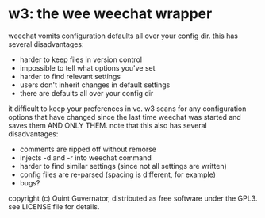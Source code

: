 # w3: the wee weechat wrapper

weechat vomits configuration defaults all over your config dir. this has
several disadvantages:

  - harder to keep files in version control
  - impossible to tell what options you've set
  - harder to find relevant settings
  - users don't inherit changes in default settings
  - there are defaults all over your config dir

it difficult to keep your preferences in vc. w3 scans for any configuration
options that have changed since the last time weechat was started and saves
them AND ONLY THEM. note that this also has several disadvantages:

  - comments are ripped off without remorse
  - injects -d and -r into weechat command
  - harder to find similar settings (since not all settings are written)
  - config files are re-parsed (spacing is different, for example)
  - bugs?

copyright (c) Quint Guvernator, distributed as free software under the GPL3.
see LICENSE file for details.
